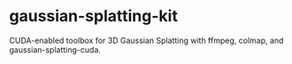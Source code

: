 # gaussian-splatting-kit
CUDA-enabled toolbox for 3D Gaussian Splatting with ffmpeg, colmap, and gaussian-splatting-cuda.
